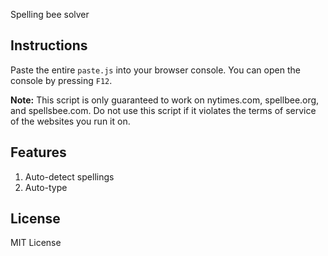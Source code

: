 Spelling bee solver
## Instructions

Paste the entire `paste.js` into your browser console. You can open the console by pressing `F12`.

**Note:** This script is only guaranteed to work on nytimes.com, spellbee.org, and spellsbee.com. Do not use this script if it violates the terms of service of the websites you run it on.

## Features

1. Auto-detect spellings
2. Auto-type

## License

MIT License
